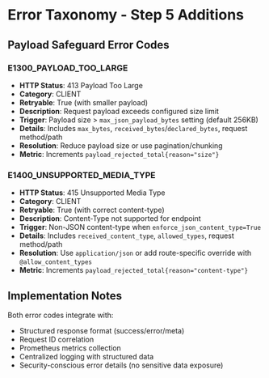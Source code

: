 # Error Taxonomy - Step 5 Additions

## Payload Safeguard Error Codes

### E1300_PAYLOAD_TOO_LARGE
- **HTTP Status**: 413 Payload Too Large
- **Category**: CLIENT  
- **Retryable**: True (with smaller payload)
- **Description**: Request payload exceeds configured size limit
- **Trigger**: Payload size > `max_json_payload_bytes` setting (default 256KB)
- **Details**: Includes `max_bytes`, `received_bytes`/`declared_bytes`, request method/path
- **Resolution**: Reduce payload size or use pagination/chunking
- **Metric**: Increments `payload_rejected_total{reason="size"}`

### E1400_UNSUPPORTED_MEDIA_TYPE  
- **HTTP Status**: 415 Unsupported Media Type
- **Category**: CLIENT
- **Retryable**: True (with correct content-type)
- **Description**: Content-Type not supported for endpoint
- **Trigger**: Non-JSON content-type when `enforce_json_content_type=True`
- **Details**: Includes `received_content_type`, `allowed_types`, request method/path
- **Resolution**: Use `application/json` or add route-specific override with `@allow_content_types`
- **Metric**: Increments `payload_rejected_total{reason="content-type"}`

## Implementation Notes

Both error codes integrate with:
- Structured response format (success/error/meta)
- Request ID correlation
- Prometheus metrics collection
- Centralized logging with structured data
- Security-conscious error details (no sensitive data exposure)
